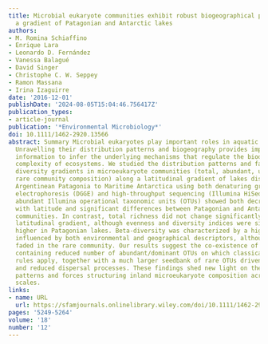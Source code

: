 ```yaml
---
title: Microbial eukaryote communities exhibit robust biogeographical patterns along
  a gradient of Patagonian and Antarctic lakes
authors:
- M. Romina Schiaffino
- Enrique Lara
- Leonardo D. Fernández
- Vanessa Balagué
- David Singer
- Christophe C. W. Seppey
- Ramon Massana
- Irina Izaguirre
date: '2016-12-01'
publishDate: '2024-08-05T15:04:46.756417Z'
publication_types:
- article-journal
publication: '*Environmental Microbiology*'
doi: 10.1111/1462-2920.13566
abstract: Summary Microbial eukaryotes play important roles in aquatic ecosystem functioning.
  Unravelling their distribution patterns and biogeography provides important baseline
  information to infer the underlying mechanisms that regulate the biodiversity and
  complexity of ecosystems. We studied the distribution patterns and factors driving
  diversity gradients in microeukaryote communities (total, abundant, uncommon and
  rare community composition) along a latitudinal gradient of lakes distributed from
  Argentinean Patagonia to Maritime Antarctica using both denaturing gradient gel
  electrophoresis (DGGE) and high‐throughput sequencing (Illumina HiSeq). DGGE and
  abundant Illumina operational taxonomic units (OTUs) showed both decreasing richness
  with latitude and significant differences between Patagonian and Antarctic lakes
  communities. In contrast, total richness did not change significantly across the
  latitudinal gradient, although evenness and diversity indices were significantly
  higher in Patagonian lakes. Beta‐diversity was characterized by a high species turnover,
  influenced by both environmental and geographical descriptors, although this pattern
  faded in the rare community. Our results suggest the co‐existence of a ‘core biosphere’
  containing reduced number of abundant/dominant OTUs on which classical ecological
  rules apply, together with a much larger seedbank of rare OTUs driven by stochastic
  and reduced dispersal processes. These findings shed new light on the biogeographical
  patterns and forces structuring inland microeukaryote composition across broad spatial
  scales.
links:
- name: URL
  url: https://sfamjournals.onlinelibrary.wiley.com/doi/10.1111/1462-2920.13566
pages: '5249-5264'
volume: '18'
number: '12'
---
```

